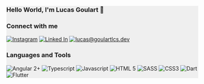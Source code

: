 <div style="background-color: #efefef">
  
  ### Hello World, I'm Lucas Goulart 🖖 

### Connect with me
[<img src="https://img.shields.io/badge/-Instagram-white?style=for-the-badge&logo=instagram&logoColor=purple" alt="Instagram" />](https://instagram.com/goulartlcs)
[<img src="https://img.shields.io/badge/-Linked_In-blue?style=for-the-badge&logo=linkedin&logoColor=white" alt="Linked In" />](https://linkedin.com/in/goulartlcs)
[<img src="https://img.shields.io/badge/-EMail-red?style=for-the-badge&logo=gmail&logoColor=white" alt="lucas@goulartlcs.dev" />](mailto:lucas@goulartlcs.dev)
  
  ### Languages and Tools
  <img src="https://img.shields.io/badge/-angular_2+-white?style=for-the-badge&logo=angular&logoColor=red" alt="Angular 2+" />
  <img src="https://img.shields.io/badge/-typescript-white?style=for-the-badge&logo=typescript&logoColor=blue" alt="Typescript" />
  <img src="https://img.shields.io/badge/-javascript-white?style=for-the-badge&logo=javascript&logoColor=yellow" alt="Javascript" />
  <img src="https://img.shields.io/badge/-html-white?style=for-the-badge&logo=html5&logoColor=red" alt="HTML 5" />
  <img src="https://img.shields.io/badge/-sass-white?style=for-the-badge&logo=sass&logoColor=pink" alt="SASS" />
  <img src="https://img.shields.io/badge/-css-white?style=for-the-badge&logo=css3&logoColor=blue" alt="CSS3" />
  <img src="https://img.shields.io/badge/Dart-0175C2?style=for-the-badge&logo=dart&logoColor=white" alt="Dart" />
  <img src="https://img.shields.io/badge/Flutter-02569B?style=for-the-badge&logo=flutter&logoColor=white" alt="Flutter" />
  
  
  
  
  
  

